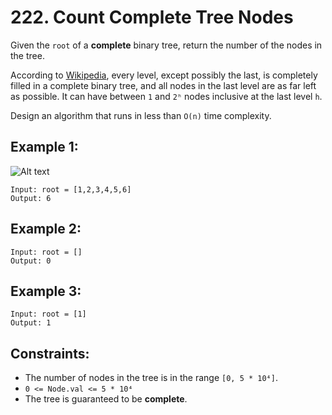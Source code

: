 # 222. Count Complete Tree Nodes

Given the `root` of a **complete** binary tree, return the number of the nodes in the tree.

According to [Wikipedia](https://en.wikipedia.org/wiki/Binary_tree#Types_of_binary_trees), every level, except possibly the last, is completely filled in a complete binary tree, and all nodes in the last level are as far left as possible. It can have between `1` and `2ʰ` nodes inclusive at the last level `h`.

Design an algorithm that runs in less than `O(n)` time complexity.

## Example 1:

![Alt text](https://assets.leetcode.com/uploads/2021/01/14/complete.jpg)

```
Input: root = [1,2,3,4,5,6]
Output: 6
```

## Example 2:

```
Input: root = []
Output: 0
```

## Example 3:

```
Input: root = [1]
Output: 1
```

## Constraints:

- The number of nodes in the tree is in the range `[0, 5 * 10⁴]`.
- `0 <= Node.val <= 5 * 10⁴`
- The tree is guaranteed to be **complete**.

